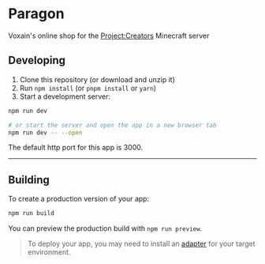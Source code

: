 # Paragon

Voxain's online shop for the [Project:Creators](https://minecraftproject.com) Minecraft server



## Developing

1. Clone this repository (or download and unzip it)
2. Run `npm install` (or `pnpm install` or `yarn`)
3. Start a development server:

```bash
npm run dev

# or start the server and open the app in a new browser tab
npm run dev -- --open
```

The default http port for this app is 3000.

------

## Building

To create a production version of your app:

```bash
npm run build
```

You can preview the production build with `npm run preview`.

> To deploy your app, you may need to install an [adapter](https://kit.svelte.dev/docs/adapters) for your target environment.
